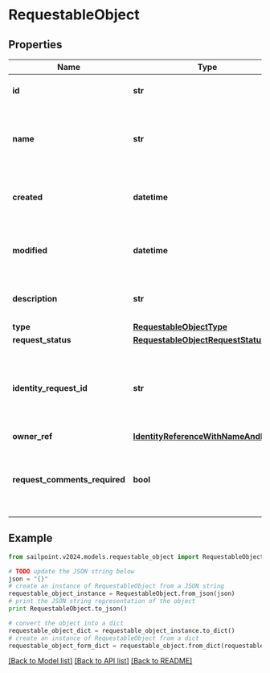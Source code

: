 # RequestableObject


## Properties

Name | Type | Description | Notes
------------ | ------------- | ------------- | -------------
**id** | **str** | Id of the requestable object itself | [optional] 
**name** | **str** | Human-readable display name of the requestable object | [optional] 
**created** | **datetime** | The time when the requestable object was created | [optional] 
**modified** | **datetime** | The time when the requestable object was last modified | [optional] 
**description** | **str** | Description of the requestable object. | [optional] 
**type** | [**RequestableObjectType**](RequestableObjectType.md) |  | [optional] 
**request_status** | [**RequestableObjectRequestStatus**](RequestableObjectRequestStatus.md) |  | [optional] 
**identity_request_id** | **str** | If *requestStatus* is *PENDING*, indicates the id of the associated account activity. | [optional] 
**owner_ref** | [**IdentityReferenceWithNameAndEmail**](IdentityReferenceWithNameAndEmail.md) |  | [optional] 
**request_comments_required** | **bool** | Whether the requester must provide comments when requesting the object. | [optional] 

## Example

```python
from sailpoint.v2024.models.requestable_object import RequestableObject

# TODO update the JSON string below
json = "{}"
# create an instance of RequestableObject from a JSON string
requestable_object_instance = RequestableObject.from_json(json)
# print the JSON string representation of the object
print RequestableObject.to_json()

# convert the object into a dict
requestable_object_dict = requestable_object_instance.to_dict()
# create an instance of RequestableObject from a dict
requestable_object_form_dict = requestable_object.from_dict(requestable_object_dict)
```
[[Back to Model list]](../README.md#documentation-for-models) [[Back to API list]](../README.md#documentation-for-api-endpoints) [[Back to README]](../README.md)


